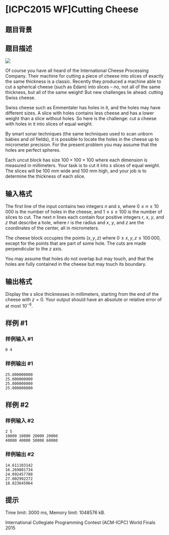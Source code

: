 # [ICPC2015 WF]Cutting Cheese

## 题目背景



## 题目描述

 ![](https://vj.z180.cn/5f637f1053193ffad543787cd8bc5b2a?v=1601501213)  

Of course you have all heard of the International Cheese Processing Company. Their machine for cutting a piece of cheese into slices of exactly the same thickness is a classic. Recently they produced a machine able to cut a spherical cheese (such as Edam) into slices – no, not all of the same thickness, but all of the same weight! But new challenges lie ahead: cutting Swiss cheese. 

Swiss cheese such as Emmentaler has holes in it, and the holes may have different sizes. A slice with holes contains less cheese and has a lower weight than a slice without holes. So here is the challenge: cut a cheese with holes in it into slices of equal weight.

By smart sonar techniques (the same techniques used to scan unborn babies and oil fields), it is possible to locate the holes in the cheese up to micrometer precision. For the present problem you may assume that the holes are perfect spheres.

Each uncut block has size $100 \times 100 \times 100$ where each dimension is measured in millimeters. Your task is to cut it into $s$ slices of equal weight. The slices will be $100$ mm wide and $100$ mm high, and your job is to determine the thickness of each slice.

## 输入格式

The first line of the input contains two integers $n$ and $s$, where $0 \leq n \leq 10\, 000$ is the number of holes in the cheese, and $1 \le s \le 100$ is the number of slices to cut. The next $n$ lines each contain four positive integers $r$, $x$, $y$, and $z$ that describe a hole, where $r$ is the radius and $x$, $y$, and $z$ are the coordinates of the center, all in micrometers.

The cheese block occupies the points $(x,y,z)$ where $0 \le x,y,z \le 100\, 000$, except for the points that are part of some hole. The cuts are made perpendicular to the $z$ axis.

You may assume that holes do not overlap but may touch, and that the holes are fully contained in the cheese but may touch its boundary.

## 输出格式

Display the $s$ slice thicknesses in millimeters, starting from the end of the cheese with $z=0$. Your output should have an absolute or relative error of at most $10^{-6}$.

## 样例 #1

### 样例输入 #1
```
0 4
```

### 样例输出 #1

```
25.000000000
25.000000000
25.000000000
25.000000000
```

## 样例 #2

### 样例输入 #2
```
2 5
10000 10000 20000 20000
40000 40000 50000 60000
```

### 样例输出 #2

```
14.611103142
16.269801734
24.092457788
27.002992272
18.023645064
```

## 提示

Time limit: 3000 ms, Memory limit: 1048576 kB. 

 International Collegiate Programming Contest (ACM-ICPC) World Finals 2015
